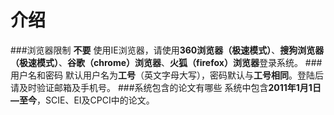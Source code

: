 # 介绍
###浏览器限制
  **不要**  使用IE浏览器，请使用**360浏览器（极速模式）**、**搜狗浏览器（极速模式）**、**谷歌（chrome）浏览器**、**火狐（firefox）浏览器**登录系统。
###用户名和密码
默认用户名为**工号**（英文字母大写），密码默认与**工号相同**。登陆后请及时验证邮箱及手机号。
###系统包含的论文有哪些
系统中包含**2011年1月1日—至今**，SCIE、EI及CPCI中的论文。
